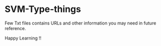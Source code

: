 # SVM-Type-things

Few Txt files contains URLs and other information you may need in future reference.

Happy Learning !!
